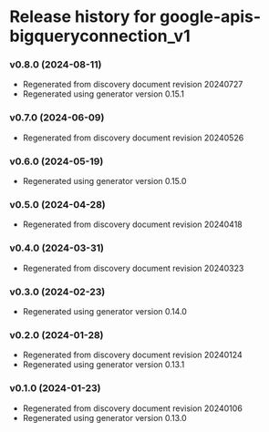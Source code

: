 # Release history for google-apis-bigqueryconnection_v1

### v0.8.0 (2024-08-11)

* Regenerated from discovery document revision 20240727
* Regenerated using generator version 0.15.1

### v0.7.0 (2024-06-09)

* Regenerated from discovery document revision 20240526

### v0.6.0 (2024-05-19)

* Regenerated using generator version 0.15.0

### v0.5.0 (2024-04-28)

* Regenerated from discovery document revision 20240418

### v0.4.0 (2024-03-31)

* Regenerated from discovery document revision 20240323

### v0.3.0 (2024-02-23)

* Regenerated using generator version 0.14.0

### v0.2.0 (2024-01-28)

* Regenerated from discovery document revision 20240124
* Regenerated using generator version 0.13.1

### v0.1.0 (2024-01-23)

* Regenerated from discovery document revision 20240106
* Regenerated using generator version 0.13.0

